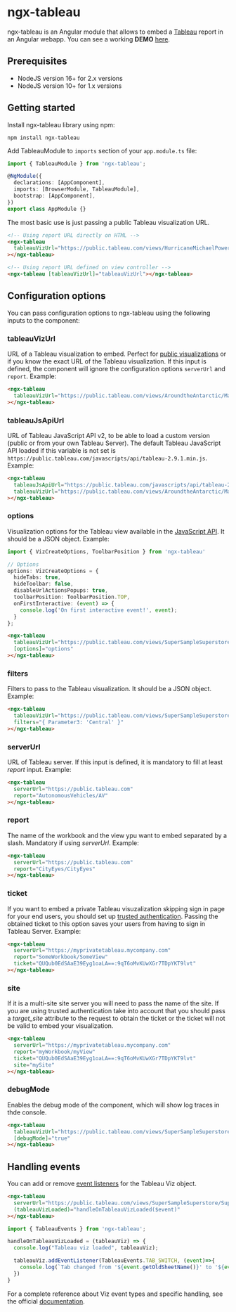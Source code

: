 # ngx-tableau

ngx-tableau is an Angular module that allows to embed a [Tableau](https://www.tableau.com) report in an Angular webapp.
You can see a working **DEMO** [here](https://stackblitz.com/edit/ngx-tableau).

## Prerequisites

- NodeJS version 16+ for 2.x versions
- NodeJS version 10+ for 1.x versions

## Getting started

Install ngx-tableau library using npm:

```shell
npm install ngx-tableau
```

Add TableauModule to `imports` section of your `app.module.ts` file:

```typescript
import { TableauModule } from 'ngx-tableau';

@NgModule({
  declarations: [AppComponent],
  imports: [BrowserModule, TableauModule],
  bootstrap: [AppComponent],
})
export class AppModule {}
```

The most basic use is just passing a public Tableau visualization URL.

```html
<!-- Using report URL directly on HTML -->
<ngx-tableau
  tableauVizUrl="https://public.tableau.com/views/HurricaneMichaelPowerOutages/Outages"
></ngx-tableau>

<!-- Using report URL defined on view controller -->
<ngx-tableau [tableauVizUrl]="tableauVizUrl"></ngx-tableau>
```

## Configuration options

You can pass configuration options to ngx-tableau using the following inputs to the component:

### tableauVizUrl

URL of a Tableau visualization to embed. Perfect for [public visualizations](https://public.tableau.com/gallery) or if you know the exact URL of the Tableau visualization. If this input is defined, the component will ignore the configuration options `serverUrl` and `report`. Example:

```html
<ngx-tableau
  tableauVizUrl="https://public.tableau.com/views/AroundtheAntarctic/MapClean"
></ngx-tableau>
```

### tableauJsApiUrl

URL of Tableau JavaScript API v2, to be able to load a custom version (public or from your own Tableau Server). The default Tableau JavaScript API loaded if this variable is not set is `https://public.tableau.com/javascripts/api/tableau-2.9.1.min.js`. Example:

```html
<ngx-tableau
  tableauJsApiUrl="https://public.tableau.com/javascripts/api/tableau-2.9.1.min.js"
  tableauVizUrl="https://public.tableau.com/views/AroundtheAntarctic/MapClean"
></ngx-tableau>
```

### options

Visualization options for the Tableau view available in the [JavaScript API](https://help.tableau.com/current/api/js_api/en-us/JavaScriptAPI/js_api_ref.htm#vizcreateoptions_record). It should be a JSON object. Example:

```typescript
import { VizCreateOptions, ToolbarPosition } from 'ngx-tableau'

// Options
options: VizCreateOptions = {
  hideTabs: true,
  hideToolbar: false,
  disableUrlActionsPopups: true,
  toolbarPosition: ToolbarPosition.TOP,
  onFirstInteractive: (event) => {
    console.log('On first interactive event!', event);
  }
};
```

``` html
<ngx-tableau
  tableauVizUrl="https://public.tableau.com/views/SuperSampleSuperstore/SuperDescriptive"
  [options]="options"
></ngx-tableau>
```

### filters

Filters to pass to the Tableau visualization. It should be a JSON object. Example:

```html
<ngx-tableau
  tableauVizUrl="https://public.tableau.com/views/SuperSampleSuperstore/SuperDescriptive"
  filters="{ Parameter3: 'Central' }"
></ngx-tableau>
```

### serverUrl

URL of Tableau server. If this input is defined, it is mandatory to fill at least _report_ input. Example:

```html
<ngx-tableau
  serverUrl="https://public.tableau.com"
  report="AutonomousVehicles/AV"
></ngx-tableau>
```

### report

The name of the workbook and the view ypu want to embed separated by a slash. Mandatory if using _serverUrl_. Example:

```html
<ngx-tableau
  serverUrl="https://public.tableau.com"
  report="CityEyes/CityEyes"
></ngx-tableau>
```

### ticket

If you want to embed a private Tableau visuzalization skipping sign in page for your end users, you should set up [trusted authentication](https://help.tableau.com/current/server/en-us/trusted_auth.htm). Passing the obtained ticket to this option saves your users from having to sign in Tableau Server. Example:

```html
<ngx-tableau
  serverUrl="https://myprivatetableau.mycompany.com"
  report="SomeWorkbook/SomeView"
  ticket="QUQub0EdSAaE39Eyg1oaLA==:9qT6oMvKUwXGr7TDpYKT9lvt"
></ngx-tableau>
```

### site

If it is a multi-site site server you will need to pass the name of the site. If you are using trusted authentication take into account that you should pass a _target_site_ attribute to the request to obtain the ticket or the ticket will not be valid to embed your visualization.

```html
<ngx-tableau
  serverUrl="https://myprivatetableau.mycompany.com"
  report="myWorkbook/myView"
  ticket="QUQub0EdSAaE39Eyg1oaLA==:9qT6oMvKUwXGr7TDpYKT9lvt"
  site="mySite"
></ngx-tableau>
```

### debugMode

Enables the debug mode of the component, which will show log traces in thde console.

```html
<ngx-tableau
  tableauVizUrl="https://public.tableau.com/views/SuperSampleSuperstore/SuperDescriptive"
  [debugMode]="true"
></ngx-tableau>
```

## Handling events

You can add or remove [event listeners](https://help.tableau.com/current/api/js_api/en-us/JavaScriptAPI/js_api_ref.htm#viz_event_classes) for the Tableau Viz object.

```html
<ngx-tableau
  serverUrl="https://public.tableau.com/views/SuperSampleSuperstore/SuperDescriptive"
  (tableauVizLoaded)="handleOnTableauVizLoaded($event)"
></ngx-tableau>
```

```typescript
import { TableauEvents } from 'ngx-tableau';

handleOnTableauVizLoaded = (tableauViz) => {
  console.log("Tableau viz loaded", tableauViz);

  tableauViz.addEventListener(TableauEvents.TAB_SWITCH, (event)=>{
    console.log(`Tab changed from '${event.getOldSheetName()}' to '${event.getNewSheetName()}'`, event)
  })
}
```

For a complete reference about Viz event types and specific handling, see the official [documentation](https://help.tableau.com/current/api/js_api/en-us/JavaScriptAPI/js_api_ref.htm#viz_event_classes).
